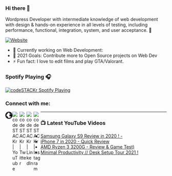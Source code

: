 ### Hi there 👋
Wordpress Developer with intermediate knowledge of web development with design & hands-on experience in all levels of testing, including performance, functional, integration, system, and user acceptance. 👋

[![Website](https://img.shields.io/website?label=klubcart.com&style=for-the-badge&url=https%3A%2F%2Fcodestackr.com)](https://insightgro.com)


- 🔭 Currently working on Web Development: 
- 🥅 2021 Goals: Contribute more to Open Source projects on Web Dev
- ⚡ Fun fact: I love to edit films and play GTA/Valorant.

### Spotify Playing 🎧

[<img src="https://now-playing-codestackr.vercel.app/api/spotify-playing" alt="codeSTACKr Spotify Playing" width="350" />](https://open.spotify.com/user/swyqyimdc12jajde4vpwd2x1b)

### Connect with me:

[<img align="left" alt="codeSTACKr.com" width="22px" src="https://raw.githubusercontent.com/iconic/open-iconic/master/svg/globe.svg" />][website]
[<img align="left" alt="codeSTACKr | YouTube" width="22px" src="https://cdn.jsdelivr.net/npm/simple-icons@v3/icons/youtube.svg" />][youtube]
[<img align="left" alt="codeSTACKr | Twitter" width="22px" src="https://cdn.jsdelivr.net/npm/simple-icons@v3/icons/twitter.svg" />][twitter]
[<img align="left" alt="codeSTACKr | LinkedIn" width="22px" src="https://cdn.jsdelivr.net/npm/simple-icons@v3/icons/linkedin.svg" />][linkedin]
[<img align="left" alt="codeSTACKr | Instagram" width="22px" src="https://cdn.jsdelivr.net/npm/simple-icons@v3/icons/instagram.svg" />][instagram]

---

### 📺 Latest YouTube Videos

<!-- YOUTUBE:START -->
- [Samsung Galaxy S9 Review in 2020 ! -](https://www.youtube.com/watch?v=9XrYNHmFU-g&t=8s)
- [iPhone 7 in 2020 - Quick Review](https://www.youtube.com/watch?v=xcsq9_hVoUg&t=5s)
- [AMD Ryzen 3 3200G - Review & Game Test)](https://www.youtube.com/watch?v=LGYyTF_P3ic&t=2s)
- [Minimal Productivity // Desk Setup Tour 2021 !](https://www.youtube.com/watch?v=sm0Mb7qHEmI)
<!-- YOUTUBE:END -->




[website]: https://insightgro.com
[twitter]: https://twitter.com/InsightGro
[youtube]: https://youtube.com/RahulDng
[instagram]: https://instagram.com/insight_gro
[linkedin]: https://www.linkedin.com/company/insight-gro/mycompany/?viewAsMember=true

